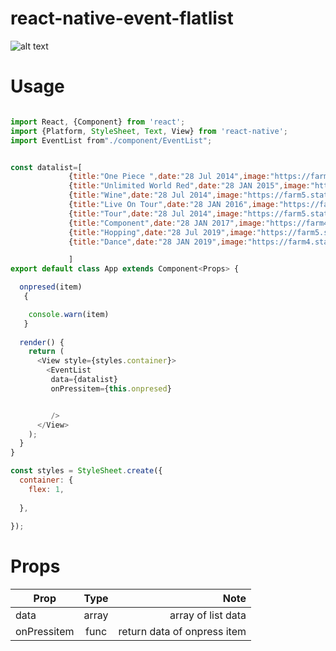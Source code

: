 # react-native-event-flatlist 

![alt text](https://i.ibb.co/7CZ8Xyh/Screenshot-1548651376.png "Flat list event")

# Usage


```javascript

import React, {Component} from 'react';
import {Platform, StyleSheet, Text, View} from 'react-native';
import EventList from"./component/EventList";


const datalist=[
             {title:"One Piece ",date:"28 Jul 2014",image:"https://farm4.staticflickr.com/3100/2693171833_3545fb852c_q.jpg",desciption:"Bar Hopping in Erie, Pa",bgcolor:"#EC407A"},
             {title:"Unlimited World Red",date:"28 JAN 2015",image:"https://farm4.staticflickr.com/3100/2693171833_3545fb852c_q.jpg",desciption:"Bar Hopping in Erie, Pa",bgcolor:"#8E24AA"},
             {title:"Wine",date:"28 Jul 2014",image:"https://farm5.staticflickr.com/4150/5045502202_1d867c8a41_q.jpg",desciption:"Bar Hopping in Erie, Pa",bgcolor:"#EC407A"},
             {title:"Live On Tour",date:"28 JAN 2016",image:"https://farm4.staticflickr.com/3100/2693171833_3545fb852c_q.jpg",desciption:"Bar Hopping in Erie, Pa",bgcolor:"#7B1FA2"},
             {title:"Tour",date:"28 Jul 2014",image:"https://farm5.staticflickr.com/4150/5045502202_1d867c8a41_q.jpg",desciption:"Bar Hopping in Erie, Pa",bgcolor:"#EC407A"},
             {title:"Component",date:"28 JAN 2017",image:"https://farm4.staticflickr.com/3100/2693171833_3545fb852c_q.jpg",desciption:"Bar Hopping in Erie, Pa",bgcolor:"#283593"},
             {title:"Hopping",date:"28 Jul 2019",image:"https://farm5.staticflickr.com/4150/5045502202_1d867c8a41_q.jpg",desciption:"Bar Hopping in Erie, Pa",bgcolor:"#EC407A"},
             {title:"Dance",date:"28 JAN 2019",image:"https://farm4.staticflickr.com/3100/2693171833_3545fb852c_q.jpg",desciption:"Bar Hopping in Erie, Pa",bgcolor:"#AD1457"},

             ]
export default class App extends Component<Props> {

  onpresed(item)
   {

    console.warn(item)
   }
  
  render() {
    return (
      <View style={styles.container}>
        <EventList
         data={datalist}
         onPressitem={this.onpresed}


         />
      </View>
    );
  }
}

const styles = StyleSheet.create({
  container: {
    flex: 1,
   
  },
  
});
```

# Props

| Prop          | Type           | Note  |
| ------------- |:-------------:| -----:|
| data          | array         | array of list data  |
| onPressitem   | func          |   return data of onpress item |


